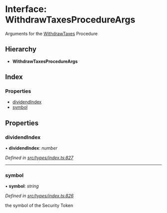 # Interface: WithdrawTaxesProcedureArgs

Arguments for the [WithdrawTaxes](../enums/_types_index_.proceduretype.md#withdrawtaxes) Procedure

## Hierarchy

* **WithdrawTaxesProcedureArgs**

## Index

### Properties

* [dividendIndex](_types_index_.withdrawtaxesprocedureargs.md#dividendindex)
* [symbol](_types_index_.withdrawtaxesprocedureargs.md#symbol)

## Properties

###  dividendIndex

• **dividendIndex**: *number*

*Defined in [src/types/index.ts:827](https://github.com/PolymathNetwork/polymath-sdk/blob/45453ad/src/types/index.ts#L827)*

___

###  symbol

• **symbol**: *string*

*Defined in [src/types/index.ts:826](https://github.com/PolymathNetwork/polymath-sdk/blob/45453ad/src/types/index.ts#L826)*

the symbol of the Security Token
